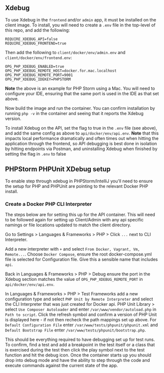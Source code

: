 ## Xdebug

To use Xdebug in the `frontend` and/or `admin` app, it must be installed on the client image. To install, you will need to create a `.env` file in the top-level of this repo, and add the following:

```
REQUIRE_XDEBUG_API=false
REQUIRE_XDEBUG_FRONTEND=true
```
Then add the following to `client/docker/env/admin.env` and `client/docker/env/frontend.env`:
```
OPG_PHP_XDEBUG_ENABLED=true
OPG_PHP_XDEBUG_REMOTE_HOST=docker.for.mac.localhost
OPG_PHP_XDEBUG_REMOTE_PORT=9001
OPG_PHP_XDEBUG_IDEKEY=PHPSTORM
```
**Note** the above is an example for PHP Storm using a Mac. You will need to configure your IDE, ensuring that the same port is used in the IDE as that set above.

Now build the image and run the container. You can confirm installation by running `php -v` in the container and seeing that it reports the Xdebug version.

To install Xdebug on the API, set the flag to true in the `.env` file (see above), and add the same config as above to `api/docker/env/api.env`. **Note** that this impacts local performance dramatically and often times out when hitting the application through the frontend, so API debugging is best done in isolation by hitting endpoints via Postman, and uninstalling Xdebug when finished by setting the flag in `.env` to false

## PHPStorm PHPUnit XDebug setup

To enable step through xdebug in PHPStorm/IntelliJ you'll need to ensure the setup for PHP and PHPUnit are pointing to the relevant Docker PHP install.

### Create a Docker PHP CLI Interpreter
The steps below are for setting this up for the API container. This will need to be followed again for setting up Client/Admin with any api specific namings or file locations updated to match the client directory.

Go to Settings > Languages & Frameworks > PHP > Click `...` next to CLI Interpreter.

Add a new interpreter with `+` and select `From Docker, Vagrant, Vm, Remote...`. Choose `Docker Compose`, ensure the root docker-compose.yml file is selected for Configuration file. Give this a sensible name that includes `api`.

Back in Languages & Frameworks > PHP > Debug ensure the port in the Xdebug section matches the value of `OPG_PHP_XDEBUG_REMOTE_PORT` in `api/docker/env/api.env`.

In Languages & Frameworks > PHP > Test Frameworks add a new configuration type and select `PHP Unit by Remote Interpreter` and select the CLI Interpreter that was just created for Docker api. PHP Unit Library > select `Use Composer Autoloader` and enter `/var/www/vendor/autoload.php` in `Path to script`. Click the refresh symbol and confirm a version of PHP Unit is displayed here - if not then recheck the path mappings set up above. For `Default Configuration File` enter `/var/www/tests/phpunit/phpunit.xml` and  `Default Bootstrap File` enter `/var/www/tests/phpunit/bootstrap.php`.

This should be everything required to have debugging set up for test runs. To confirm, find a test and add a breakpoint in the test itself or a class that is exercised during the test then click the play symbol next to the test function and hit the debug icon. Once the container starts up you should drop into debug mode and have the ability to step through the code and execute commands against the current state of the app.
